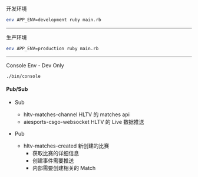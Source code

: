 开发环境

```bash
env APP_ENV=development ruby main.rb
```

---

生产环境
```bash
env APP_ENV=production ruby main.rb
```
---

Console Env - Dev Only

```
./bin/console
```

#### Pub/Sub

* Sub
  * hltv-matches-channel  HLTV 的 matches api
  * aiesports-csgo-websocket HLTV 的 Live 数据推送

* Pub
  * hltv-matches-created  新创建的比赛
    * 获取比赛的详细信息
    * 创建事件需要推送
    * 内部需要创建相关的 Match
